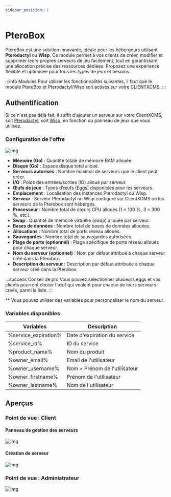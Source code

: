 ```yaml
---
sidebar_position: 1
---
```


# PteroBox

PteroBox est une solution innovante, idéale pour les hébergeurs utilisant **Pterodactyl** ou **Wisp**. Ce module permet à vos clients de créer, modifier et supprimer leurs propres serveurs de jeu facilement, tout en garantissant une allocation précise des ressources dédiées. Proposez une expérience flexible et optimisée pour tous les types de jeux et besoins.

:::info Modules
Pour utiliser les fonctionnalités suivantes, il faut que le module PteroBox et Pterodactyl/Wisp soit activés sur votre CLIENTXCMS.
:::

## Authentification
Si ce n'est pas déjà fait, il suffit d'ajouter un serveur sur votre ClientXCMS, soit [Pterodactyl](https://docs.clientxcms.com/extensions/modules/Pterodactyl#authentification), soit [Wisp](https://docs.clientxcms.com/extensions/modules/Wisp#authentification), en fonction du panneau de jeux que vous utilisez.

### Configuration de l'offre  
![img](/img/next_gen/extensions/modules/pterobox/images_1.png)  

- **Mémoire (Go)** : Quantité totale de mémoire RAM allouée.  
- **Disque (Go)** : Espace disque total alloué.  
- **Serveurs autorisés** : Nombre maximal de serveurs que le client peut créer.  
- **I/O** : Poids des entrées/sorties (IO) alloué par serveur.  
- **Œufs de jeux** : Types d’œufs (Eggs) disponibles pour les serveurs.  
- **Emplacement** : Localisation des instances Pterodactyl ou Wisp.  
- **Serveur** : Serveur Pterodactyl ou Wisp configuré sur ClientXCMS où les serveurs de la Pterobox sont hébergés.  
- **Processeur** : Nombre total de cœurs CPU alloués (1 = 100 %, 3 = 300 %, etc.).  
- **Swap** : Quantité de mémoire virtuelle (swap) allouée par serveur.  
- **Bases de données** : Nombre total de bases de données allouées.  
- **Allocations** : Nombre total de ports réseau alloués.  
- **Sauvegardes** : Nombre total de sauvegardes autorisées.  
- **Plage de ports (optionnel)** : Plage spécifique de ports réseau alloués pour chaque serveur.  
- **Nom du serveur (optionnel)** : Nom par défaut attribué à chaque serveur créé dans la Pterobox.  
- **Description du serveur** : Description par défaut attribuée à chaque serveur créé dans la Pterobox.

:::success Conseil de pro
Vous pouvez sélectionner plusieurs eggs et vos clients pourront choisir l'œuf qui veulent pour chacun de leurs serveurs créés, parmi la liste.
:::

** Vous pouvez utiliser des variables pour personnaliser le nom du serveur.

### Variables disponibles 
| Variables            | Description                   |
|----------------------|-------------------------------|
| %service_expiration% | Date d'expiration du service  |
| %service_id%         | ID du service                 |
| %product_name%       | Nom du produit                |
| %owner_email%        | Email de l'utilisateur        |
| %owner_username%     | Nom + Prénom de l'utilisateur |
| %owner_firstname%    | Prénom de l'utilisateur       |
| %owner_lastname%     | Nom de l'utilisateur          |

## Aperçus
### Point de vue : Client
#### Panneau de gestion des serveurs
![img](/img/next_gen/extensions/modules/pterobox/pov_client_overview.png)

#### Création de serveur
![img](/img/next_gen/extensions/modules/pterobox/pov_client_create-server.png)


### Point de vue : Administrateur
![img](/img/next_gen/extensions/modules/pterobox/pov_admin.png)